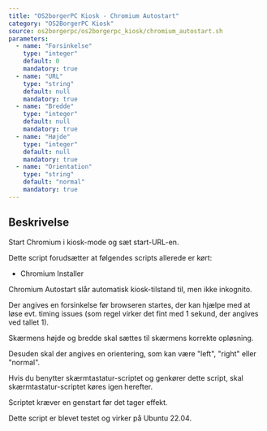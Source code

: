 ```yaml
---
title: "OS2borgerPC Kiosk - Chromium Autostart"
category: "OS2BorgerPC Kiosk"
source: os2borgerpc/os2borgerpc_kiosk/chromium_autostart.sh
parameters:
  - name: "Forsinkelse"
    type: "integer"
    default: 0
    mandatory: true
  - name: "URL"
    type: "string"
    default: null
    mandatory: true
  - name: "Bredde"
    type: "integer"
    default: null
    mandatory: true
  - name: "Højde"
    type: "integer"
    default: null
    mandatory: true
  - name: "Orientation"
    type: "string"
    default: "normal"
    mandatory: true  
---
```


## Beskrivelse
Start Chromium i kiosk-mode og sæt start-URL-en.

Dette script forudsætter at følgendes scripts allerede er kørt:
- Chromium Installer

Chromium Autostart slår automatisk kiosk-tilstand til, men ikke inkognito.

Der angives en forsinkelse før browseren startes, der kan hjælpe med at løse evt. timing issues (som regel virker det fint med 1 sekund, der angives ved tallet 1).

Skærmens højde og bredde skal sættes til skærmens korrekte opløsning.

Desuden skal der angives en orientering, som kan være "left", "right" eller "normal".

Hvis du benytter skærmtastatur-scriptet og genkører dette script, skal skærmtastatur-scriptet køres igen herefter.

Scriptet kræver en genstart før det tager effekt.

Dette script er blevet testet og virker på Ubuntu 22.04.